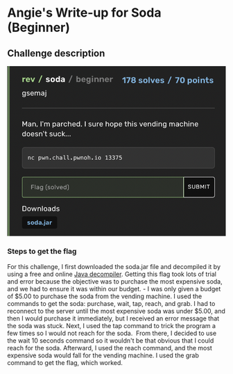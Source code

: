 <h1> Angie's Write-up for Soda (Beginner) </h1>

<h2>Challenge description</h2>

<img width="1000" alt="reverse engineering challenge" src="https://github.com/angietechcafe/CTFWriteUps/blob/main/Buckeye%20CTF/Reverse%20Engineering/Soda%20description.png?raw=true">

<h3>Steps to get the flag</h3>
For this challenge, I first downloaded the soda.jar file and decompiled it by using a free and online <a href="http://www.javadecompilers.com">Java decompiler</a>. Getting this flag took lots of trial and error because the objective was to purchase the most expensive soda, and we had to ensure it was within our budget. - I was only given a budget of $5.00 to purchase the soda from the vending machine. I used the commands to get the soda: purchase, wait, tap, reach, and grab. I had to reconnect to the server until the most expensive soda was under $5.00, and then I would purchase it immediately, but I received an error message that the soda was stuck. Next, I used the tap command to trick the program a few times so I would not reach for the soda.  From there, I decided to use the wait 10 seconds command so it wouldn't be that obvious that I could reach for the soda. Afterward, I used the reach command, and the most expensive soda would fall for the vending machine. I used the grab command to get the flag, which worked. 
